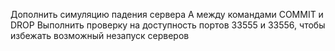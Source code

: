 Дополнить симуляцию падения сервера А между командами COMMIT и DROP
Выполнить проверку на доступность портов 33555 и 33556, чтобы избежать возможный незапуск серверов

